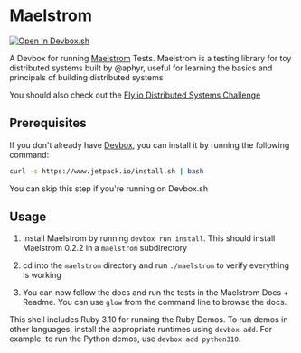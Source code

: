 # Maelstrom

[![Open In Devbox.sh](https://jetpack.io/img/devbox/open-in-devbox.svg)](https://devbox.sh/github.com/jetpack-io/devbox-examples?folder=cloud_development/maelstrom)

A Devbox for running [Maelstrom](https://github.com/jepsen-io/maelstrom) Tests. Maelstrom is a testing library for toy distributed systems built by @aphyr, useful for learning the basics and principals of building distributed systems

You should also check out the [Fly.io Distributed Systems Challenge](https://fly.io/dist-sys/)

## Prerequisites

If you don't already have [Devbox](https://www.jetpack.io/devbox/docs/installing_devbox/), you can install it by running the following command:

```bash
curl -s https://www.jetpack.io/install.sh | bash
```

You can skip this step if you're running on Devbox.sh

## Usage

1. Install Maelstrom by running `devbox run install`. This should install Maelstrom 0.2.2 in a `maelstrom` subdirectory

1. cd into the `maelstrom` directory and run `./maelstrom` to verify everything is working

1. You can now follow the docs and run the tests in the Maelstrom Docs + Readme. You can use `glow` from the command line to browse the docs.

This shell includes Ruby 3.10 for running the Ruby Demos. To run demos in other languages, install the appropriate runtimes using `devbox add`. For example, to run the Python demos, use `devbox add python310`.
